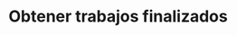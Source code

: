 # Obtener trabajos finalizados

<api-endpoint openapi-path="../openapi.yaml" endpoint="/trabajadores/{id}/{pass}/finalizados" method="get"/>